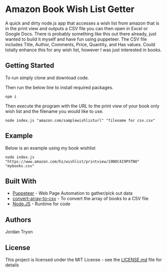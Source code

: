# Amazon Book Wish List Getter

A quick and dirty node.js app that accesses a wish list from amazon that is in the print view and outputs a CSV file you can then open in Excel or Google Docs. There is probably something like this out there already, just wanted to build it myself and have fun using puppeteer. The CSV file includes Title, Author, Comments, Price, Quantity, and Has values. Could totally enhance this for any wish list, however I was just interested in books.

## Getting Started

To run simply clone and download code.

Then run the below line to install required packages.

`npm i`

Then execute the program with the URL to the print view of your book only wish list and the filename you would like to use.

`node index.js "amazon.com/samplewishlisturl" "filename for csv.csv"`

## Example

Below is an example using my book wishlist

```
node index.js "https://www.amazon.com/hz/wishlist/printview/19N0C4I9PXTNO" "mybooks.csv"
```

## Built With

- [Puppeteer](https://github.com/GoogleChrome/puppeteer) - Web Page Automation to gather/pick out data
- [convert-array-to-csv](https://github.com/aichbauer/node-convert-array-to-csv#readme) - To convert the array of books to a CSV file
- [Node.JS](https://nodejs.org/en/) - Runtime for code

## Authors

Jordan Tryon

## License

This project is licensed under the MIT License - see the [LICENSE.md](License.md) file for details
